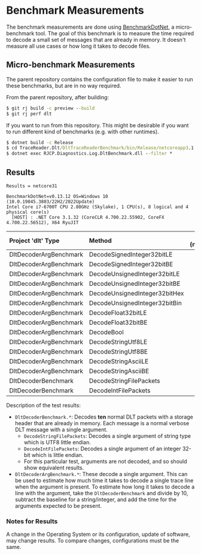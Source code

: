 # Benchmark Measurements

The benchmark measurements are done using
[BenchmarkDotNet](https://benchmarkdotnet.org/), a micro-benchmark tool. The
goal of this benchmark is to measure the time required to decode a small set of
messages that are already in memory. It doesn't measure all use cases or how
long it takes to decode files.

## Micro-benchmark Measurements

The parent repository contains the configuration file to make it easier to run
these benchmarks, but are in no way required.

From the parent repository, after building:

```cmd
$ git rj build -c preview --build
$ git rj perf dlt
```

If you want to run from this repository. This might be desirable if you want to
run different kind of benchmarks (e.g. with other runtimes).

```cmd
$ dotnet build -c Release
$ cd TraceReader.Dlt/DltTraceReaderBenchmark/bin/Release/netcoreapp3.1
$ dotnet exec RJCP.Diagnostics.Log.DltBenchmark.dll --filter *
```

## Results

```text
Results = netcore31

BenchmarkDotNet=v0.13.12 OS=Windows 10 (10.0.19045.3803/22H2/2022Update)
Intel Core i7-6700T CPU 2.80GHz (Skylake), 1 CPU(s), 8 logical and 4 physical core(s)
  [HOST] : .NET Core 3.1.32 (CoreCLR 4.700.22.55902, CoreFX 4.700.22.56512), X64 RyuJIT
```

| Project 'dlt' Type     | Method                        | mean (netcore31) | stderr |
|:-----------------------|:------------------------------|-----------------:|-------:|
| DltDecoderArgBenchmark | DecodeSignedInteger32bitLE    | 28.12            | 0.11   |
| DltDecoderArgBenchmark | DecodeSignedInteger32bitBE    | 26.45            | 0.02   |
| DltDecoderArgBenchmark | DecodeUnsignedInteger32bitLE  | 29.23            | 0.13   |
| DltDecoderArgBenchmark | DecodeUnsignedInteger32bitBE  | 27.61            | 0.01   |
| DltDecoderArgBenchmark | DecodeUnsignedInteger32bitHex | 28.37            | 0.02   |
| DltDecoderArgBenchmark | DecodeUnsignedInteger32bitBin | 29.45            | 0.17   |
| DltDecoderArgBenchmark | DecodeFloat32bitLE            | 26.16            | 0.02   |
| DltDecoderArgBenchmark | DecodeFloat32bitBE            | 26.74            | 0.05   |
| DltDecoderArgBenchmark | DecodeBool                    | 23.55            | 0.02   |
| DltDecoderArgBenchmark | DecodeStringUtf8LE            | 65.24            | 0.04   |
| DltDecoderArgBenchmark | DecodeStringUtf8BE            | 62.85            | 0.01   |
| DltDecoderArgBenchmark | DecodeStringAsciiLE           | 52.15            | 0.02   |
| DltDecoderArgBenchmark | DecodeStringAsciiBE           | 52.57            | 0.02   |
| DltDecoderBenchmark    | DecodeStringFilePackets       | 4247.46          | 1.67   |
| DltDecoderBenchmark    | DecodeIntFilePackets          | 3882.28          | 1.56   |

Description of the test results:

* `DltDecoderBenchmark.*`: Decodes **ten** normal DLT packets with a storage
  header that are already in memory. Each message is a normal verbose DLT
  message with a single argument.
  * `DecodeStringFilePackets`: Decodes a single argument of string type which is
    UTF8 little endian.
  * `DecodeIntFilePackets`: Decodes a single argument of an integer 32-bit which
    is little endian.
  * For this particular test, arguments are not decoded, and so should show
    equivalent results.
* `DltDecoderArgBenchmark.*`: These decode a single argument. This can be used
  to estimate how much time it takes to decode a single trace line when the
  argument is present. To estimate how long it takes to decode a line with the
  argument, take the `DltDecoderBenchmark` and divide by 10, subtract the
  baseline for a string/integer, and add the time for the arguments expected to
  be present.

### Notes for Results

A change in the Operating System or its configuration, update of software, may
change results. To compare changes, configurations must be the same.
